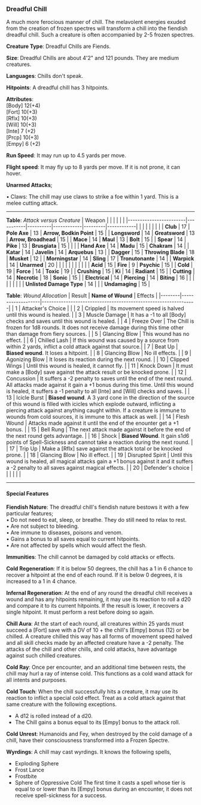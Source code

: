 ### Dreadful Chill
A much more ferocious manner of chill. The melavolent energies exuded from the creation of frozen spectres will transform a chill into the fiendish dreadful chill. Such a creature is often accompanied by 2-5 frozen spectres.

**Creature Type**: Dreadful Chills are Fiends.

**Size**: Dreadful Chills are about 4'2" and 121 pounds. They are medium creatures.

**Languages**: Chills don't speak.

**Hitpoints**: A dreadful chill has 3 hitpoints.

**Attributes**:  
[Body] 12(+4)  
[Fort] 10(+3)  
[Rflx] 10(+3)  
[Will] 10(+3)  
[Inte] 7 (+2)  
[Prcp] 10(+3)  
[Empy] 6 (+2)  

**Run Speed**: It may run up to 4.5 yards per move.

**Flight speed**: It may fly up to 8 yards per move. If it is not prone, it can hover.

**Unarmed Attacks**;

 • Claws: The chill may use claws to strike a foe within 1 yard. This is a melee cutting attack.

---------------------

**Table**: *Attack versus Creature*
| Weapon                 |          |            |         |            |         |
|------------------------|-----------|----------|------------|---------|------------|
|                        |          |            |         |            |         |
| **Club**                   | 17   | **Pole Axe** | 13     | **Arrow, Bodkin Point**    | 15    |
| **Longsword**              | 14    | **Greatsword** | 13     | **Arrow, Broadhead**       | 15    |
| **Mace**                   | 14    | **Maul** | 13     | **Bolt** | 15    |
| **Spear**                  | 14     | **Pike** | 13     | **Brusgiata** | 15     |  |     |
| **Hand Axe**               | 14     | **Madu** | 15     | **Chakram** | 14    |
| **Katar**                  | 14     | **Javelin** | 14    | **Arquebus** | 13    |
| **Dagger**                 | 15     | **Throwing Blade** | 18   | **Musket** | 12    |
| **Morningstar**            | 14     | **Sling** | 17    | **Tronutonante** | 14    |
| **Warpick**                | 14     | **Unarmed** | 20  |  |     |
|                        |           |          |            |         |            |
| **Acid**                   | 15     | **Fire** | 9     | **Psychic** | 15     |
| **Cold**                   | 19     | **Force** | 14     | **Toxic**  | 19     |
| **Crushing**               | 15     | **Ki** | 14     | **Radiant** | 15     |
| **Cutting**                | 14     | **Necrotic** | 18     | **Sonic** | 15    |
| **Electrical**             | 14     | **Piercing** | 14     | **Biting** | 16    |
|                        |           |          |            |         |            |
| **Unlisted Damage Type** | 14 |    |     | **Undamaging** | 15 |



**Table**: *Wound Allocation*
| Result | **Name of Wound** | Effects                                                        |
|--------|-------------------|----------------------------------------------------------------|
|   1    | Attacker's Choice |                                                                |
|   2    | Crippled          | Its movement speed is halved until this wound is healed.      |
|   3    | Muscle Damage     | It has a -1 to all [Body] checks and saves until this wound is healed. |
|   4    | Freeze Over       | The Chill is frozen for 1d8 rounds. It does not receive damage during this time other than damage from fiery sources. |
|   5    | Glancing Blow      | This wound has no effect. |
|   6    | Chilled Lash    | If this wound was caused by a source from within 2 yards, inflict a cold attack against that source.|
|   7    | Beat Up   | **Biased wound**. It loses a hitpoint. |
|   8    | Glancing Blow     | No ill effects.                                     |
|   9    | Agonizing Blow     | It loses its reaction during the next round. |
|   10   | Clipped Wings     | Until this wound is healed, it cannot fly. |
|   11   | Knock Down        | It must make a [Body] save against the attack result or be knocked prone. |
|   12   | Concussion        | It suffers a -2 penalty to saves until the end of the next round. All attacks made against it gain a +1 bonus during this time. Until this wound is healed, it suffers a -1 penalty to all [Inte] and [Will] checks and saves. |
|   13   | Icicle Burst       | **Biased wound**. A 3 yard cone in the direction of the source of this wound is filled with icicles which explode outward, inflicting a piercing attack against anything caught within. If a creature is immune to wounds from cold sources, it is immune to this attack as well.  |
|   14   | Flesh Wound       | Attacks made against it until the end of the enounter get a +1 bonus. |
|   15   | Bell Rung         | The next attack made against it before the end of the next round gets advantage.  |
|   16   | Shock       | **Biased Wound**. It gain s1d6 points of Spell-Sickness and cannot take a reaction during the next round. |
|   17   | Trip Up           | Make a [Rflx] save against the attack total or be knocked prone.                                  |
|   18   | Glancing Blow         | No ill effect. |
|   19   | Disrupted Spirit  | Until this wound is healed, all magical attacks gain a +1 bonus against it and it suffers a -2 penalty to all saves against magical effects. |
|   20   | Defender's choice |                                   |
|        |                                                |                                   |

---------------------

#### Special Features

**Fiendish Nature**: The dreadful chill's fiendish nature bestows it with a few particular features;  
 • Do not need to eat, sleep, or breathe. They do still need to relax to rest.  
 • Are not subject to bleeding.  
 • Are immune to diseases, poisons and venom.  
 • Gains a bonus to all saves equal to current hitpoints.  
 • Are not affected by spells which would affect the flesh.   

**Immunities**: The chill cannot be damaged by cold attacks or effects.

**Cold Regeneration**: If it is below 50 degrees, the chill has a 1 in 6 chance to recover a hitpoint at the end of each round. If it is below 0 degrees, it is increased to a 1 in 4 chance.

**Infernal Regeneration**: At the end of any round the dreadful chill receives a wound and has any hitpoints remaining, it may use its reaction to roll a d20 and compare it to its current hitpoints. If the result is lower, it recovers a single hitpoint. It must perform a rest before doing so again.

**Chill Aura**: At the start of each round, all creatures within 25 yards must succeed a [Fort] save with a DV of 10 + the chill's [Empy] bonus (12) or be chilled. A creature chilled this way has all forms of movement speed halved and all skill checks made by an affected creature have a -2 penalty. The attacks of the chill and other chills, and cold attacks, have advantage against such chilled creatures.

**Cold Ray**: Once per encounter, and an additional time between rests, the chill may hurl a ray of intense cold. This functions as a cold wand attack for all intents and purposes.

**Cold Touch**: When the chill successfully hits a creature, it may use its reaction to inflict a special cold effect. Treat as a cold attack against that same creature with the following exceptions.  
* A d12 is rolled instead of a d20.
* The Chill gains a bonus equal to its [Empy] bonus to the attack roll.

**Cold Unrest**: Humanoids and Fey, when destroyed by the cold damage of a chill, have their consciousness transformed into a Frozen Spectre.

**Wyrdings**: A chill may cast wyrdings. It knows the following spells,
* Exploding Sphere
* Frost Lance
* Frostbite
* Sphere of Oppressive Cold
The first time it casts a spell whose tier is equal to or lower than its [Empy] bonus during an encounter, it does not receive spell-sickness for a success.
